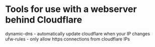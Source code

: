 # Tools for use with a webserver behind Cloudflare

dynamic-dns - automatically update cloudflare when your IP changes  
ufw-rules - only allow https connections from cloudflare IPs
